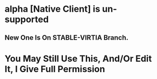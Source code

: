 # alpha [Native Client] is un-supported
## New One Is On STABLE-VIRTIA Branch.

# You May Still Use This, And/Or Edit It, I Give Full Permission
